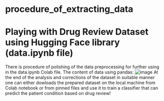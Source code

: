 # procedure_of_extracting_data
# Playing with  Drug Review Dataset using Hugging Face library (data.ipynb file)

There is procedure of polishing of the data preprocessing for further using in the data.ipynb Colab file. The content of data using pandas:
![image](https://github.com/saakolch/procedure_of_extracting_data/assets/165416680/3898fb7e-8078-4ee5-bcfc-2c2497dbb8f5)
 At the end of the analysis and corrections of the dataset in suitable manner one can either dowloads the prepared dataset on the local machine from Colab notebook or from pinned files and use it to train a classifier that can predict the patient condition based on drug review!
